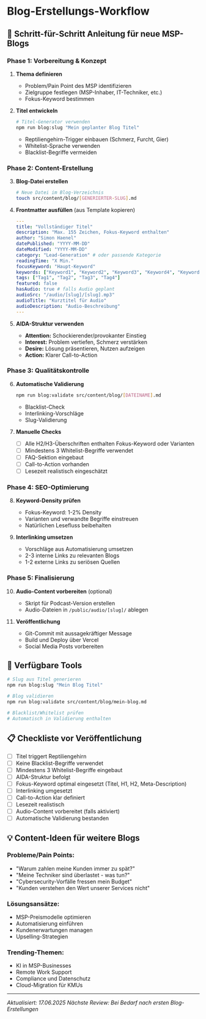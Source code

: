 # Blog-Erstellungs-Workflow

## 🎯 Schritt-für-Schritt Anleitung für neue MSP-Blogs

### Phase 1: Vorbereitung & Konzept

1. **Thema definieren**
   - Problem/Pain Point des MSP identifizieren
   - Zielgruppe festlegen (MSP-Inhaber, IT-Techniker, etc.)
   - Fokus-Keyword bestimmen

2. **Titel entwickeln**
   ```bash
   # Titel-Generator verwenden
   npm run blog:slug "Mein geplanter Blog Titel"
   ```
   - Reptiliengehirn-Trigger einbauen (Schmerz, Furcht, Gier)
   - Whitelist-Sprache verwenden
   - Blacklist-Begriffe vermeiden

### Phase 2: Content-Erstellung

3. **Blog-Datei erstellen**
   ```bash
   # Neue Datei im Blog-Verzeichnis
   touch src/content/blog/[GENERIERTER-SLUG].md
   ```

4. **Frontmatter ausfüllen** (aus Template kopieren)
   ```yaml
   ---
   title: "Vollständiger Titel"
   description: "Max. 155 Zeichen, Fokus-Keyword enthalten"
   author: "Simon Haenel"
   datePublished: "YYYY-MM-DD"
   dateModified: "YYYY-MM-DD"
   category: "Lead-Generation" # oder passende Kategorie
   readingTime: "X Min."
   focusKeyword: "Haupt-Keyword"
   keywords: ["Keyword1", "Keyword2", "Keyword3", "Keyword4", "Keyword5"]
   tags: ["Tag1", "Tag2", "Tag3", "Tag4"]
   featured: false
   hasAudio: true # falls Audio geplant
   audioSrc: "/audio/[slug]/[slug].mp3"
   audioTitle: "Kurztitel für Audio"
   audioDescription: "Audio-Beschreibung"
   ---
   ```

5. **AIDA-Struktur verwenden**
   - **Attention:** Schockierender/provokanter Einstieg
   - **Interest:** Problem vertiefen, Schmerz verstärken
   - **Desire:** Lösung präsentieren, Nutzen aufzeigen
   - **Action:** Klarer Call-to-Action

### Phase 3: Qualitätskontrolle

6. **Automatische Validierung**
   ```bash
   npm run blog:validate src/content/blog/[DATEINAME].md
   ```
   - Blacklist-Check
   - Interlinking-Vorschläge
   - Slug-Validierung

7. **Manuelle Checks**
   - [ ] Alle H2/H3-Überschriften enthalten Fokus-Keyword oder Varianten
   - [ ] Mindestens 3 Whitelist-Begriffe verwendet
   - [ ] FAQ-Sektion eingebaut
   - [ ] Call-to-Action vorhanden
   - [ ] Lesezeit realistisch eingeschätzt

### Phase 4: SEO-Optimierung

8. **Keyword-Density prüfen**
   - Fokus-Keyword: 1-2% Density
   - Varianten und verwandte Begriffe einstreuen
   - Natürlichen Lesefluss beibehalten

9. **Interlinking umsetzen**
   - Vorschläge aus Automatisierung umsetzen
   - 2-3 interne Links zu relevanten Blogs
   - 1-2 externe Links zu seriösen Quellen

### Phase 5: Finalisierung

10. **Audio-Content vorbereiten** (optional)
    - Skript für Podcast-Version erstellen
    - Audio-Dateien in `/public/audio/[slug]/` ablegen

11. **Veröffentlichung**
    - Git-Commit mit aussagekräftiger Message
    - Build und Deploy über Vercel
    - Social Media Posts vorbereiten

## 🔧 Verfügbare Tools

```bash
# Slug aus Titel generieren
npm run blog:slug "Mein Blog Titel"

# Blog validieren
npm run blog:validate src/content/blog/mein-blog.md

# Blacklist/Whitelist prüfen
# Automatisch in Validierung enthalten
```

## 📋 Checkliste vor Veröffentlichung

- [ ] Titel triggert Reptiliengehirn
- [ ] Keine Blacklist-Begriffe verwendet
- [ ] Mindestens 3 Whitelist-Begriffe eingebaut
- [ ] AIDA-Struktur befolgt
- [ ] Fokus-Keyword optimal eingesetzt (Titel, H1, H2, Meta-Description)
- [ ] Interlinking umgesetzt
- [ ] Call-to-Action klar definiert
- [ ] Lesezeit realistisch
- [ ] Audio-Content vorbereitet (falls aktiviert)
- [ ] Automatische Validierung bestanden

## 💡 Content-Ideen für weitere Blogs

### Probleme/Pain Points:
- "Warum zahlen meine Kunden immer zu spät?"
- "Meine Techniker sind überlastet - was tun?"
- "Cybersecurity-Vorfälle fressen mein Budget"
- "Kunden verstehen den Wert unserer Services nicht"

### Lösungsansätze:
- MSP-Preismodelle optimieren
- Automatisierung einführen
- Kundenerwartungen managen
- Upselling-Strategien

### Trending-Themen:
- KI in MSP-Businesses
- Remote Work Support
- Compliance und Datenschutz
- Cloud-Migration für KMUs

---

*Aktualisiert: 17.06.2025*
*Nächste Review: Bei Bedarf nach ersten Blog-Erstellungen*
